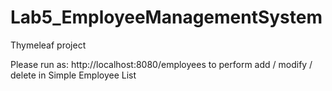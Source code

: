 # Lab5_EmployeeManagementSystem
Thymeleaf project

Please run as: http://localhost:8080/employees
to perform add / modify / delete in Simple Employee List


